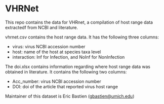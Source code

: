 # VHRNet

This repo contains the data for VHRnet, a compilation of host range data extractedf from NCBI and literature. 

vhrnet.csv contains the host range data. It has the following three columns: 
* virus: virus NCBI accession number
* host: name of the host at species taxa level
* interaction: Inf for Infection, and NoInf for NonInfection

The doi.xlsx contains information regarding where host range data was obtained in literature. It contains the following two columns: 
* Acc_number: virus NCBI accession number
* DOI: doi of the article that reported virus host range

Maintainer of this dataset is Eric Bastien (gbastien@umich.edu)
